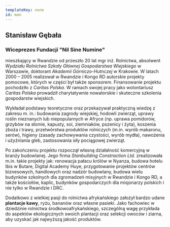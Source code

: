 ```yaml
---
templateKey: none
id: man
---
```

## Stanisław Gębała

### Wiceprezes Fundacji "Nil Sine Numine"

mieszkający w Rwandzie od przeszło 20 lat mgr inż. Rolnictwa, absolwent *Wydziału Rolnictwa Szkoły Głównej Gospodarstwa Wiejskiego* w Warszawie, doktorant *Akademii Górniczo-Hutnczej* w Krakowie. W latach 2000 – 2005 realizował w Rwandzie i Kongo RD autorskie projekty pomocowe, których w części był także sponsorem. Finansowanie projektu pochodziło z *Caritas Polska*. W ramach swojej pracy jako wolontariusz *Caritas Polska* prowadził charytatywnie nowatorskie i skuteczne szkolenia gospodarstw wiejskich. 

Wykładał podstawy teoretyczne oraz przekazywał praktyczną wiedzę z zakresu m. in.: budowania zagrody wiejskiej, hodowli zwierząt, uprawy roślin nieznanych lub niepopularnych w Afryce (np. uprawa pomidorów, grzybów na słomie, kapusty, soi, ziemniaków, pszenicy i żyta), koszenia zboża i trawy, przetwórstwa produktów rolniczych (m.in. wyrób makaronu, serów), higieny (zasady zachowywania czystości, wyrób mydła), nawożenia i użyźniania gleb, zastosowania siły pociągowej zwierząt. 

Po zakończeniu projektu rozpoczął własną działalność komercyjną w branży budowlanej. Jego firma *Stanbuilding Constraction Ltd.* zrealizowała m.in. takie projekty jak: renowacja pałacu królów w Nyanza, budowa hotelu Ibis w Butare, Digital Academy Huye, przygotowanie projektów centrów biznesowych, handlowych oraz nadzór budowlany, budowa wielu budynków szkolnych dla zgromadzeń misyjnych w Rwandzie i Kongo RD, a także kościołów, kaplic, budynków gospodarczych dla misjonarzy polskich i nie tylko w Rwandzie i DRC.

Dodatkowo z wielkiej pasji do rolnictwa afrykańskiego założył bardzo udane **plantacje kawy**, ryżu, bananów oraz własne pasieki. Jako fachowiec w dziedzinie rolnictwa środkowoafrykańskiego, szczególną wagę przykłada do aspektów ekologicznych swoich plantacji oraz selekcji owoców i ziarna, aby uzyskać jak najwyższą jakość produktów.